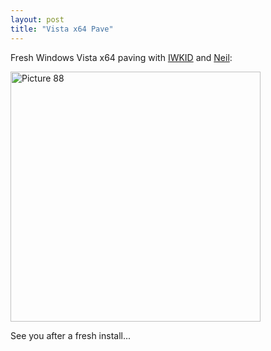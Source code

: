 ```yaml
---
layout: post
title: "Vista x64 Pave"
---
```


<p>Fresh Windows Vista x64 paving with <a href="http://www.iwkid.com" target="_blank">IWKID</a> and <a href="http://justaddcode.com" target="_blank">Neil</a>:</p>
<p><a href="http://kindohm.com/localimages/posts/Vistax64Pave_F884/Picture88.jpg"><img style="border-right: 0px; border-top: 0px; border-left: 0px; border-bottom: 0px" alt="Picture 88" src="http://kindohm.com/localimages/posts/Vistax64Pave_F884/Picture88_thumb.jpg" width="400" border="0" /></a> </p>
<p>See you after a fresh install...</p>
 

